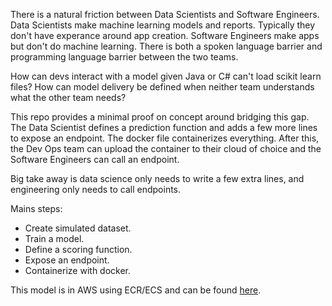 There is a natural friction between Data Scientists and Software Engineers. Data Scientists make machine learning models and reports. 
Typically they don't have experance around app creation. Software Engineers make apps but don't do machine learning. There is both a 
spoken language barrier and programming language barrier between the two teams. 

How can devs interact with a model given Java or C# can't load scikit learn files? How can model delivery be defined when 
neither team understands what the other team needs?

This repo provides a minimal proof on concept around bridging this gap. The Data Scientist defines a prediction function and adds a 
few more lines to expose an endpoint. The docker file containerizes everything. After this, the Dev Ops team can upload the container 
to their cloud of choice and the Software Engineers can call an endpoint.

Big take away is data science only needs to write a few extra lines, and engineering only needs to call endpoints.

Mains steps:
* Create simulated dataset.
* Train a model.
* Define a scoring function.
* Expose an endpoint.
* Containerize with docker.

This model is in AWS using ECR/ECS and can be found [here](http://54.244.68.174:8888/scoreHere?json_input=[[0.0,%200.0]]).
